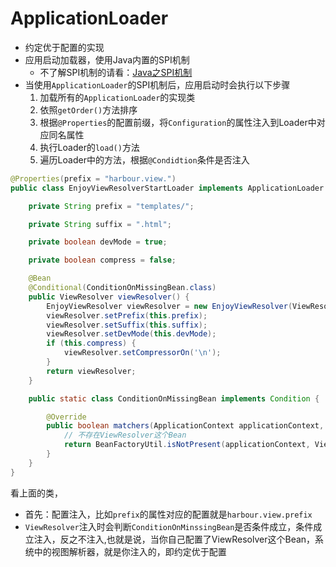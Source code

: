 # ApplicationLoader

* 约定优于配置的实现
* 应用启动加载器，使用Java内置的SPI机制
    * 不了解SPI机制的请看：[Java之SPI机制](https://www.cnblogs.com/googlemeoften/p/5715262.html)
* 当使用`ApplicationLoader`的SPI机制后，应用启动时会执行以下步骤
    1. 加载所有的`ApplicationLoader`的实现类
    2. 依照`getOrder()`方法排序
    3. 根据`@Properties`的配置前缀，将`Configuration`的属性注入到Loader中对应同名属性
    4. 执行Loader的`load()`方法
    5. 遍历Loader中的方法，根据`@Condidtion`条件是否注入


```java
@Properties(prefix = "harbour.view.")
public class EnjoyViewResolverStartLoader implements ApplicationLoader {

    private String prefix = "templates/";

    private String suffix = ".html";

    private boolean devMode = true;

    private boolean compress = false;

    @Bean
    @Conditional(ConditionOnMissingBean.class)
    public ViewResolver viewResolver() {
        EnjoyViewResolver viewResolver = new EnjoyViewResolver(ViewResolverType.CLASSLOADER);
        viewResolver.setPrefix(this.prefix);
        viewResolver.setSuffix(this.suffix);
        viewResolver.setDevMode(this.devMode);
        if (this.compress) {
            viewResolver.setCompressorOn('\n');
        }
        return viewResolver;
    }

    public static class ConditionOnMissingBean implements Condition {

        @Override
        public boolean matchers(ApplicationContext applicationContext, Configuration configuration) {
            // 不存在ViewResolver这个Bean
            return BeanFactoryUtil.isNotPresent(applicationContext, ViewResolver.class);
        }
    }
}
```

看上面的类，

* 首先：配置注入，比如`prefix`的属性对应的配置就是`harbour.view.prefix`
* `ViewResolver`注入时会判断`ConditionOnMinssingBean`是否条件成立，条件成立注入，反之不注入,也就是说，当你自己配置了ViewResolver这个Bean，系统中的视图解析器，就是你注入的，即约定优于配置



